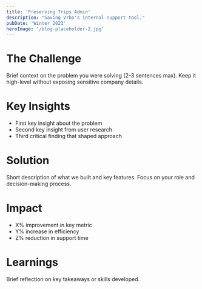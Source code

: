 ```yaml
---
title: 'Preserving Trips Admin'
description: "Saving Vrbo's internal support tool."
pubDate: 'Winter 2023'
heroImage: '/blog-placeholder-2.jpg'
---
```


# The Challenge
Brief context on the problem you were solving (2-3 sentences max). Keep it high-level without exposing sensitive company details.

# Key Insights
- First key insight about the problem
- Second key insight from user research
- Third critical finding that shaped approach

# Solution
Short description of what we built and key features. Focus on your role and decision-making process.

# Impact
- X% improvement in key metric
- Y% increase in efficiency
- Z% reduction in support time

# Learnings
Brief reflection on key takeaways or skills developed.